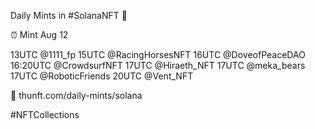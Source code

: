Daily Mints in #SolanaNFT 🚀

⏰ Mint Aug 12

13UTC @1111_fp
15UTC @RacingHorsesNFT
16UTC @DoveofPeaceDAO
16:20UTC @CrowdsurfNFT
17UTC @Hiraeth_NFT
17UTC @meka_bears
17UTC @RoboticFriends
20UTC @Vent_NFT

🔗 thunft.com/daily-mints/solana

#NFTCollections